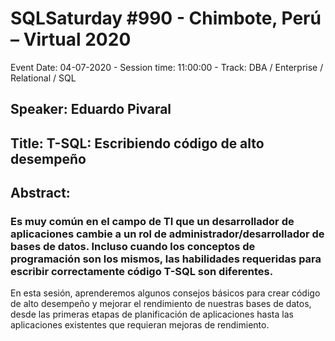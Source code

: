 # SQLSaturday #990 - Chimbote, Perú – Virtual 2020
Event Date: 04-07-2020 - Session time: 11:00:00 - Track: DBA / Enterprise / Relational / SQL
## Speaker: Eduardo Pivaral
## Title: T-SQL: Escribiendo código de alto desempeño
## Abstract:
### Es muy común en el campo de TI que un desarrollador de aplicaciones cambie a un rol de administrador/desarrollador de bases de datos. Incluso cuando los conceptos de programación son los mismos, las habilidades requeridas para escribir correctamente código T-SQL son diferentes.

En esta sesión, aprenderemos algunos consejos básicos para crear código de alto desempeño y mejorar el rendimiento de nuestras bases de datos, desde las primeras etapas de planificación de aplicaciones hasta las aplicaciones existentes que requieran mejoras de rendimiento.
